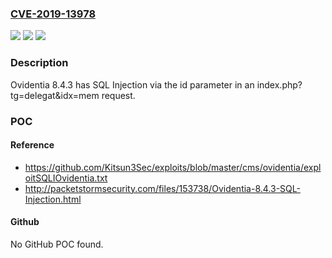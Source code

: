 ### [CVE-2019-13978](https://cve.mitre.org/cgi-bin/cvename.cgi?name=CVE-2019-13978)
![](https://img.shields.io/static/v1?label=Product&message=n%2Fa&color=blue)
![](https://img.shields.io/static/v1?label=Version&message=n%2Fa&color=blue)
![](https://img.shields.io/static/v1?label=Vulnerability&message=n%2Fa&color=brighgreen)

### Description

Ovidentia 8.4.3 has SQL Injection via the id parameter in an index.php?tg=delegat&idx=mem request.

### POC

#### Reference
- https://github.com/Kitsun3Sec/exploits/blob/master/cms/ovidentia/exploitSQLIOvidentia.txt
- http://packetstormsecurity.com/files/153738/Ovidentia-8.4.3-SQL-Injection.html

#### Github
No GitHub POC found.

